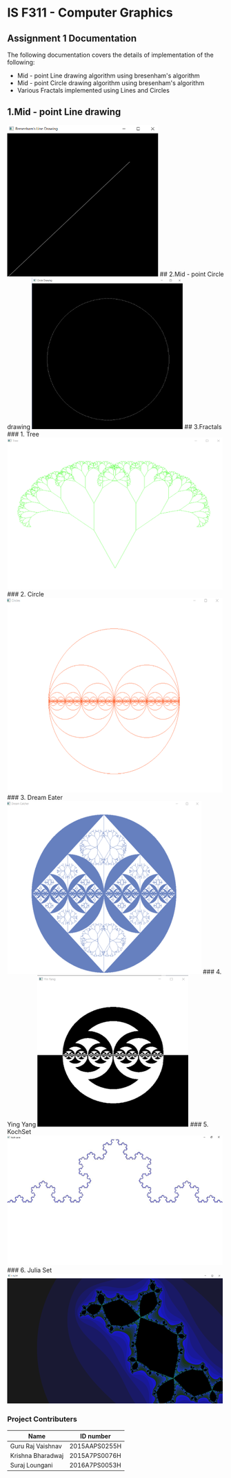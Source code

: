 # IS F311 - Computer Graphics
## Assignment 1 Documentation
The following documentation covers the details of implementation of the following:
- Mid - point Line drawing algorithm using bresenham's algorithm
- Mid - point Circle drawing algorithm using bresenham's algorithm
- Various Fractals implemented using Lines and Circles


## 1.Mid - point Line drawing
<img src="https://github.com/guru-raj/documentation_assignment1/blob/master/line.png" width = 350 height = 350/>
## 2.Mid - point Circle drawing
<img src="https://github.com/guru-raj/documentation_assignment1/blob/master/circle.png" width = 350 height = 350/>
## 3.Fractals
### 1. Tree
<img src="https://github.com/guru-raj/documentation_assignment1/blob/master/tree.png"/ width = 500 height = 350>
### 2. Circle
<img src="https://github.com/guru-raj/documentation_assignment1/blob/master/circlefractal.png"/  width = 500 height = 450>
### 3. Dream Eater
<img src="https://github.com/guru-raj/documentation_assignment1/blob/master/dreamEater.png"/ width = 450 height = 400>
### 4. Ying Yang
<img src="https://github.com/guru-raj/documentation_assignment1/blob/master/yingYang.png"/ width = 350 height = 350>
### 5. KochSet
<img src="https://github.com/guru-raj/documentation_assignment1/blob/master/kochCurve.jpg"/ width = 500 height = 300>
### 6. Julia Set
<img src="https://github.com/guru-raj/documentation_assignment1/blob/master/juliaSet.png"/ width = 500 height = 300>


### Project Contributers
|Name             |ID number    |
|-----------------|-------------|
|Guru Raj Vaishnav|2015AAPS0255H|
|Krishna Bharadwaj|2015A7PS0076H|
|Suraj Loungani   |2016A7PS0053H|
